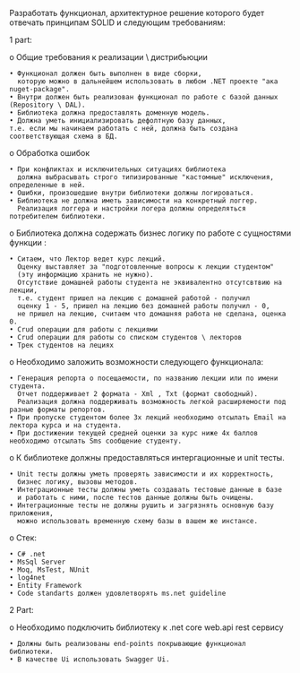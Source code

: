 Разработать функционал, архитектурное решение которого будет отвечать принципам SOLID и следующим требованиям:

1 part:

о Общие требования к реализации \ дистрибьюции

    • Функционал должен быть выполнен в виде сборки, 
      которую можно в дальнейшем использовать в любом .NET проекте "ака nuget-package".
    • Внутри должен быть реализован функционал по работе с базой данных (Repository \ DAL).
    • Библиотека должна предоставлять доменную модель.
    • Должна уметь инициализировать дефолтную базу данных, 
    т.е. если мы начинаем работать с ней, должна быть создана соответствующая схема в БД.

о Обработка ошибок 

    • При конфликтах и исключительных ситуациях библиотека 
      должна выбрасывать строго типизированные "кастомные" исключения, определенные в ней.
    • Ошибки, произошедшие внутри библиотеки должны логироваться.
    • Библиотека не должна иметь зависимости на конкретный логгер. 
      Реализация логгера и настройки логера должны определяться потребителем библиотеки.

о Библиотека должна содержать бизнес логику по работе с сущностями функции :

    • Ситаем, что Лектор ведет курс лекций. 
      Оценку выставляет за "подготовленные вопросы к лекции студентом"
      (эту информацию хранить не нужно).
      Отсутствие домашней работы студента не эквивалентно отсутсвтвию на лекции,
      т.е. студент пришел на лекцию с домашней работой - получил
      оценку 1 - 5, пришел на лекцию без домашней работы получил - 0,
      не пришел на лекцию, считаем что домашняя работа не сделана, оценка 0.
    • Crud операции для работы с лекциями 
    • Сrud операции для работы со списком студентов \ лекторов
    • Трек студентов на лециях

о Необходимо заложить возможности следующего функционала:

    • Генерация репорта о посещаемости, по названию лекции или по имени студента. 
      Отчет поддерживает 2 формата - Xml , Txt (формат свободный). 
      Реализация должна поддерживать возможность легкой расширяемости под разные форматы репортов.
    • При пропуске студентом более 3х лекций необходимо отсылать Email на лектора курса и на студента.
    • При достижении текущей средней оценки за курс ниже 4х баллов необходимо отсылать Sms сообщение студенту.

о К библиотеке должны предоставляться интергационные и unit тесты.

    • Unit тесты должны уметь проверять зависимости и их корректность, 
      бизнес логику, вызовы методов.
    • Интеграционные тесты должны уметь создавать тестовые данные в базе 
      и работать с ними, после тестов данные должны быть очищены. 
    • Интеграционные тесты не должны рушить и загрязнять основную базу приложения, 
      можно использовать временную схему базы в вашем же инстансе.
    
о Стек:

    • C# .net
    • MsSql Server
    • Moq, MsTest, NUnit
    • log4net
    • Entity Framework
    • Code standarts должен удовлетворять ms.net guideline

2 Part:

о Необходимо подключить библиотеку к .net core web.api rest сервису

    • Должны быть реализованы end-points покрывающие функционал библиотеки.
    • В качестве Ui использовать Swagger Ui.
    
